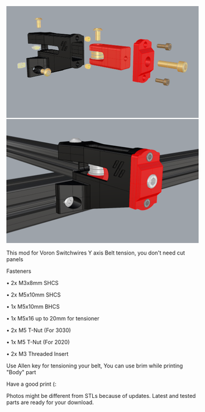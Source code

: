 ![parts](Images/asembly.png)
![parts](Images/mod.png)

This mod for Voron Switchwires Y axis Belt tension, you don't need cut panels

Fasteners

• 2x M3x8mm SHCS

• 2x M5x10mm SHCS

• 1x M5x10mm BHCS

• 1x M5x16 up to 20mm for tensioner

• 2x M5 T-Nut (For 3030)

• 1x M5 T-Nut (For 2020)

• 2x M3 Threaded Insert

Use Allen key for tensioning your belt, You can use brim while printing "Body" part

Have a good print (:

Photos might be different from STLs because of updates. Latest and tested parts are ready for your download.
